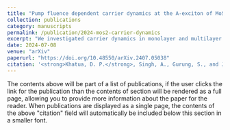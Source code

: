 ```yaml
---
title: "Pump fluence dependent carrier dynamics at the A-exciton of MoS<sub>2</sub>: Monolayer vs. Bulk"
collection: publications
category: manuscripts
permalink: /publication/2024-mos2-carrier-dynamics
excerpt: "We investigated carrier dynamics in monolayer and multilayer MoS<sub>2</sub> at photo-doping densities near the Mott limit. Despite similar band structures near the K-point, marked differences emerge due to exciton dissociation, bandgap renormalization, and intervalley relaxation, offering key insights into MoS<sub>2</sub> optoelectronics."
date: 2024-07-08
venue: "arXiv"
paperurl: "https://doi.org/10.48550/arXiv.2407.05038"
citation: '<strong>Khatua, D. P.</strong>, Singh, A., Gurung, S., and Jayabalan, J. (2024). "Pump fluence dependent carrier dynamics at the A-exciton of MoS<sub>2</sub>: Monolayer vs. Bulk." <i>arXiv:2407.05038</i>. https://doi.org/10.48550/arXiv.2407.05038'
---
```


The contents above will be part of a list of publications, if the user clicks the link for the publication than the contents of section will be rendered as a full page, allowing you to provide more information about the paper for the reader. When publications are displayed as a single page, the contents of the above "citation" field will automatically be included below this section in a smaller font.
